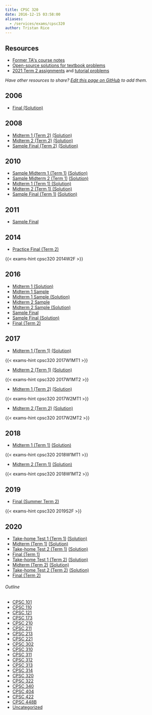 ```yaml
---
title: CPSC 320
date: 2016-12-15 03:58:00
aliases:
  - /services/exams/cpsc320
author: Tristan Rice
---
```


## Resources

- [Former TA's course notes](https://web.archive.org/web/20230214134857/https://savreline.com/projects/320notes.pdf)
- [Open-source solutions for textbook problems](https://github.com/mathiasuy/Soluciones-Klenberg/)
- [2021 Term 2 assignments](https://web.archive.org/web/20231217163639/http://www.students.cs.ubc.ca/~cs-320/2021W2/index.php?page=assignments&menu=1&submenu=0) and [tutorial problems](https://web.archive.org/web/20231217163656/https://www.students.cs.ubc.ca/~cs-320/2021W2/index.php?page=tutorials&menu=1&submenu=5)

_Have other resources to share? [Edit this page on GitHub](https://github.com/ubccsss/ubccsss.org/edit/master/content/services/exams/cpsc320.md) to add them._

## 2006

- [Final (Solution)](https://web.archive.org/web/20161215035742/http://www.ugrad.cs.ubc.ca/~cs320/2009S/files/old-final-soln.pdf)

## 2008

- [Midterm 1 (Term 2)](/files/exams/2008/cs320-2008-t2-midterm1.pdf) [(Solution)](/files/exams/2008/cs320-2008-t2-midterm1-solution.pdf)
- [Midterm 2 (Term 2)](/files/exams/2008/cs320-2008-t2-midterm2.pdf) [(Solution)](/files/exams/2008/cs320-2008-t2-midterm2-solution.pdf)
- [Sample Final (Term 2)](/files/exams/2008/cs320-2008-t2-sample-final.pdf) [(Solution)](/files/exams/2008/cs320-2008-t2-sample-final-solution.pdf)

## 2010

- [Sample Midterm 1 (Term 1)](/files/exams/2010/cs320-2010-t1-sample-midterm1.pdf) [(Solution)](/files/exams/2010/cs320-2010-t1-sample-midterm1-solution.pdf)
- [Sample Midterm 2 (Term 1)](/files/exams/2010/cs320-2010-t1-sample-midterm2.pdf) [(Solution)](/files/exams/2010/cs320-2010-t1-sample-midterm2-solution.pdf)
- [Midterm 1 (Term 1) (Solution)](/files/exams/2010/cs320-2010-t1-midterm1-solution.pdf)
- [Midterm 2 (Term 1) (Solution)](/files/exams/2010/cs320-2010-t1-midterm2-solution.pdf)
- [Sample Final (Term 1)](/files/exams/2010/cs320-2010-t1-sample-final.pdf) [(Solution)](/files/exams/2010/cs320-2010-t1-sample-final-solution.pdf)

## 2011

- [Sample Final](https://web.archive.org/web/20120201031804/http://www.ugrad.cs.ubc.ca/~cs320/2011W1/handouts/sampleFinal.pdf)

## 2014

- [Practice Final (Term 2)](https://web.archive.org/web/20231217163506if_/https://www.students.cs.ubc.ca/~cs-320/2021W2/handouts/old-exams/2014W2-final-practice.pdf)

{{< exams-hint cpsc320 2014W2F >}}

## 2016

- [Midterm 1 (Solution)](https://ubccsss.org/files/midterm1-real-comments.pdf)
- [Midterm 1 Sample](https://ubccsss.org/files/midterm1-sample.pdf)
- [Midterm 1 Sample (Solution)](https://ubccsss.org/files/midterm1-sample-solutions%281%29_0.pdf)
- [Midterm 2 Sample](https://ubccsss.org/files/midterm2-sample%281%29.pdf)
- [Midterm 2 Sample (Solution)](https://ubccsss.org/files/midterm2-sample-solutions%284%29.pdf)
- [Sample Final](https://ubccsss.org/files/320-2016-final-sample%281%29.pdf)
- [Sample Final (Solution)](https://ubccsss.org/files/320-2016-final-sample-solutions%282%29.pdf)
- [Final (Term 2)](https://web.archive.org/web/20231217163506if_/https://www.students.cs.ubc.ca/~cs-320/2021W2/handouts/old-exams/2016W2-final.pdf)

## 2017

- [Midterm 1 (Term 1)](https://web.archive.org/web/20231217163506if_/https://www.students.cs.ubc.ca/~cs-320/2021W2/handouts/old-exams/2017W1-midterm1.pdf) [(Solution)](https://web.archive.org/web/20231217163506if_/https://www.students.cs.ubc.ca/~cs-320/2021W2/handouts/old-exams/2017W1-midterm1-soln.pdf)

{{< exams-hint cpsc320 2017W1MT1 >}}

- [Midterm 2 (Term 1)](https://web.archive.org/web/20231217163506if_/https://www.students.cs.ubc.ca/~cs-320/2021W2/handouts/old-exams/2017W1-midterm2.pdf) [(Solution)](https://web.archive.org/web/20231217163506if_/https://www.students.cs.ubc.ca/~cs-320/2021W2/handouts/old-exams/2017W1-midterm2-soln.pdf)

{{< exams-hint cpsc320 2017W1MT2 >}}

- [Midterm 1 (Term 2)](https://web.archive.org/web/20231217163506if_/https://www.students.cs.ubc.ca/~cs-320/2021W2/handouts/old-exams/2017W2-midterm1.pdf) [(Solution)](https://web.archive.org/web/20231217163506if_/https://www.students.cs.ubc.ca/~cs-320/2021W2/handouts/old-exams/2017W2-midterm1-soln.pdf)

{{< exams-hint cpsc320 2017W2MT1 >}}

- [Midterm 2 (Term 2)](https://web.archive.org/web/20231217163506if_/https://www.students.cs.ubc.ca/~cs-320/2021W2/handouts/old-exams/2017W2-midterm2.pdf) [(Solution)](https://web.archive.org/web/20231217163506if_/https://www.students.cs.ubc.ca/~cs-320/2021W2/handouts/old-exams/2017W1-midterm2-soln.pdf)

{{< exams-hint cpsc320 2017W2MT2 >}}

## 2018

- [Midterm 1 (Term 1)](https://web.archive.org/web/20231217163506if_/https://www.students.cs.ubc.ca/~cs-320/2021W2/handouts/old-exams/2018W1-midterm1.pdf) [(Solution)](https://web.archive.org/web/20231217163506if_/https://www.students.cs.ubc.ca/~cs-320/2021W2/handouts/old-exams/2018W1-midterm1-soln.pdf)

{{< exams-hint cpsc320 2018W1MT1 >}}

- [Midterm 2 (Term 1)](https://web.archive.org/web/20231217163506if_/https://www.students.cs.ubc.ca/~cs-320/2021W2/handouts/old-exams/2018W1-midterm2.pdf) [(Solution)](https://web.archive.org/web/20231217163506if_/https://www.students.cs.ubc.ca/~cs-320/2021W2/handouts/old-exams/2018W1-midterm2-soln.pdf)

{{< exams-hint cpsc320 2018W1MT2 >}}

## 2019

- [Final (Summer Term 2)](https://web.archive.org/web/20240105020536/https://www.students.cs.ubc.ca/~cs-320/2022W1/handouts/old-exams/2019S2-final.pdf)

{{< exams-hint cpsc320 2019S2F >}}

## 2020

- [Take-home Test 1 (Term 1)](https://web.archive.org/web/20231217163506if_/https://www.students.cs.ubc.ca/~cs-320/2021W2/handouts/old-exams/2020W1-test1.pdf) [(Solution)](https://web.archive.org/web/20231217163506if_/https://www.students.cs.ubc.ca/~cs-320/2021W2/handouts/old-exams/2020W1-test1-soln.pdf)
- [Midterm (Term 1)](https://web.archive.org/web/20231217163506if_/https://www.students.cs.ubc.ca/~cs-320/2021W2/handouts/old-exams/2020W1-midterm.pdf) [(Solution)](https://web.archive.org/web/20231217163506if_/https://www.students.cs.ubc.ca/~cs-320/2021W2/handouts/old-exams/2020W1-midterm-soln.pdf)
- [Take-home Test 2 (Term 1)](https://web.archive.org/web/20231217163506if_/https://www.students.cs.ubc.ca/~cs-320/2021W2/handouts/old-exams/2020W1-test2.pdf) [(Solution)](https://web.archive.org/web/20231217163506if_/https://www.students.cs.ubc.ca/~cs-320/2021W2/handouts/old-exams/2020W1-test2-soln.pdf)
- [Final (Term 1)](https://web.archive.org/web/20231217163506if_/https://www.students.cs.ubc.ca/~cs-320/2021W2/handouts/old-exams/2020W1-final.pdf)
- [Take-home Test 1 (Term 2)](https://web.archive.org/web/20231217163506if_/https://www.students.cs.ubc.ca/~cs-320/2021W2/handouts/old-exams/2020W2-test1.pdf) [(Solution)](https://web.archive.org/web/20231217163506if_/https://www.students.cs.ubc.ca/~cs-320/2021W2/handouts/old-exams/2020W2-test1-soln.pdf)
- [Midterm (Term 2)](https://web.archive.org/web/20231217163506if_/https://www.students.cs.ubc.ca/~cs-320/2021W2/handouts/old-exams/2020W2-midterm.pdf) [(Solution)](https://web.archive.org/web/20231217163506if_/https://www.students.cs.ubc.ca/~cs-320/2021W2/handouts/old-exams/2020W2-midterm-soln.pdf)
- [Take-home Test 2 (Term 2)](https://web.archive.org/web/20231217163506if_/https://www.students.cs.ubc.ca/~cs-320/2021W2/handouts/old-exams/2020W2-test2.pdf) [(Solution)](https://web.archive.org/web/20231217163506if_/https://www.students.cs.ubc.ca/~cs-320/2021W2/handouts/old-exams/2020W2-test2-soln.pdf)
- [Final (Term 2)](https://web.archive.org/web/20231217163506if_/https://www.students.cs.ubc.ca/~cs-320/2021W2/handouts/old-exams/2020W2-final.pdf)

###### Outline

- [CPSC 101](/services/exams/cpsc101)
- [CPSC 110](/services/exams/cpsc110)
- [CPSC 121](/services/exams/cpsc121)
- [CPSC 173](/services/exams/cpsc173)
- [CPSC 210](/services/exams/cpsc210)
- [CPSC 211](/services/exams/cpsc211)
- [CPSC 213](/services/exams/cpsc213)
- [CPSC 221](/services/exams/cpsc221)
- [CPSC 302](/services/exams/cpsc302)
- [CPSC 310](/services/exams/cpsc310)
- [CPSC 311](/services/exams/cpsc311)
- [CPSC 312](/services/exams/cpsc312)
- [CPSC 313](/services/exams/cpsc313)
- [CPSC 314](/services/exams/cpsc314)
- [CPSC 320](/services/exams/cpsc320)
- [CPSC 322](/services/exams/cpsc322)
- [CPSC 340](/services/exams/cpsc340)
- [CPSC 404](/services/exams/cpsc404)
- [CPSC 422](/services/exams/cpsc422)
- [CPSC 448B](/services/exams/cpsc448B)
- [Uncategorized](/services/exams/uncategorized)

<script src="https://cdn.jsdelivr.net/npm/bootstrap@5.2.2/dist/js/bootstrap.bundle.min.js" integrity="sha384-MrcW6ZMFYlzcLA8Nl+NtUVF0sA7MsXsP1UyJoMp4YLEuNSfAP+JcXn/tWtIaxVXM" crossorigin="anonymous"></script>
